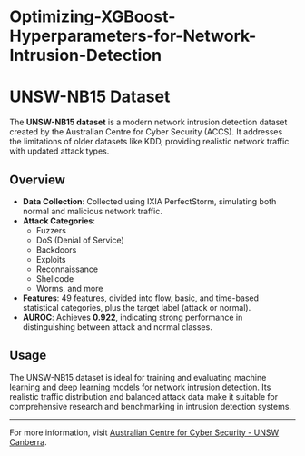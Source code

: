 # Optimizing-XGBoost-Hyperparameters-for-Network-Intrusion-Detection

# UNSW-NB15 Dataset

The **UNSW-NB15 dataset** is a modern network intrusion detection dataset created by the Australian Centre for Cyber Security (ACCS). It addresses the limitations of older datasets like KDD, providing realistic network traffic with updated attack types.

## Overview

- **Data Collection**: Collected using IXIA PerfectStorm, simulating both normal and malicious network traffic.
- **Attack Categories**: 
  - Fuzzers
  - DoS (Denial of Service)
  - Backdoors
  - Exploits
  - Reconnaissance
  - Shellcode
  - Worms, and more
- **Features**: 49 features, divided into flow, basic, and time-based statistical categories, plus the target label (attack or normal).
- **AUROC**: Achieves **0.922**, indicating strong performance in distinguishing between attack and normal classes.

## Usage

The UNSW-NB15 dataset is ideal for training and evaluating machine learning and deep learning models for network intrusion detection. Its realistic traffic distribution and balanced attack data make it suitable for comprehensive research and benchmarking in intrusion detection systems.

---

For more information, visit [Australian Centre for Cyber Security - UNSW Canberra](https://www.unsw.adfa.edu.au/unsw-canberra-cyber/cybersecurity/ADFA-NB15-Datasets/).
